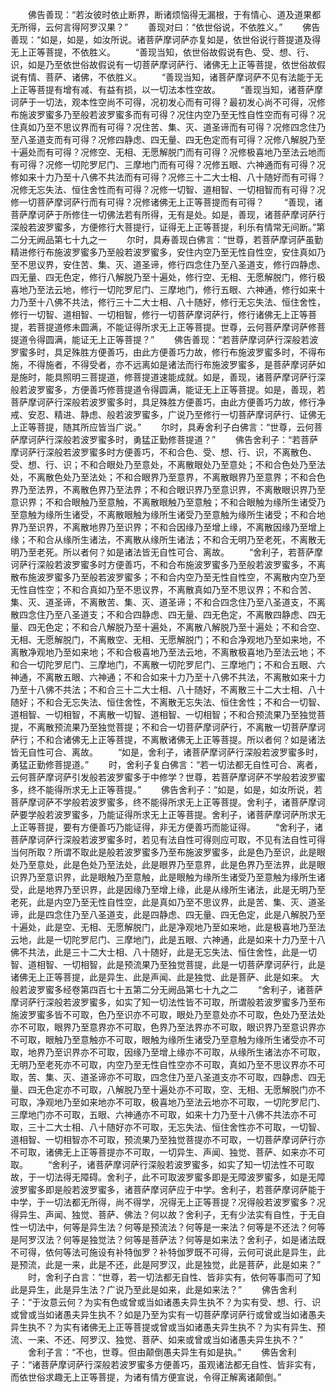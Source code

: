<!-- { "loadSidebar": true } -->
　　佛告善现：“若汝彼时依止断界，断诸烦恼得无漏根，于有情心、道及道果都无所得，云何言得阿罗汉果？”
　　善现对曰：“依世俗说，不依胜义。”
　　佛告善现：“如是，如是，如汝所说。诸菩萨摩诃萨亦复如是，依世俗说行菩提道及得无上正等菩提，不依胜义。
　　“善现当知，依世俗故假说有色、受、想、行、识，如是乃至依世俗故假说有一切菩萨摩诃萨行、诸佛无上正等菩提，依世俗故假说有情、菩萨、诸佛，不依胜义。
　　“善现当知，诸菩萨摩诃萨不见有法能于无上正等菩提有增有减、有益有损，以一切法本性空故。
　　“善现当知，诸菩萨摩诃萨于一切法，观本性空尚不可得，况初发心而有可得？最初发心尚不可得，况修布施波罗蜜多乃至般若波罗蜜多而有可得？况住内空乃至无性自性空而有可得？况住真如乃至不思议界而有可得？况住苦、集、灭、道圣谛而有可得？况修四念住乃至八圣道支而有可得？况修四静虑、四无量、四无色定而有可得？况修八解脱乃至十遍处而有可得？况修空、无相、无愿解脱门而有可得？况修极喜地乃至法云地而有可得？况修一切陀罗尼门、三摩地门而有可得？况修五眼、六神通而有可得？况修如来十力乃至十八佛不共法而有可得？况修三十二大士相、八十随好而有可得？况修无忘失法、恒住舍性而有可得？况修一切智、道相智、一切相智而有可得？况修一切菩萨摩诃萨行而有可得？况修诸佛无上正等菩提而有可得？
　　“善现，诸菩萨摩诃萨于所修住一切佛法若有所得，无有是处。如是，善现，诸菩萨摩诃萨行深般若波罗蜜多，方便修行大菩提行，证得无上正等菩提，利乐有情常无间断。”第二分无阙品第七十九之一
　　尔时，具寿善现白佛言：“世尊，若菩萨摩诃萨虽勤精进修行布施波罗蜜多乃至般若波罗蜜多，安住内空乃至无性自性空，安住真如乃至不思议界，安住苦、集、灭、道圣谛，修行四念住乃至八圣道支，修行四静虑、四无量、四无色定，修行八解脱乃至十遍处，修行空、无相、无愿解脱门，修行极喜地乃至法云地，修行一切陀罗尼门、三摩地门，修行五眼、六神通，修行如来十力乃至十八佛不共法，修行三十二大士相、八十随好，修行无忘失法、恒住舍性，修行一切智、道相智、一切相智，修行一切菩萨摩诃萨行，修行诸佛无上正等菩提，若菩提道修未圆满，不能证得所求无上正等菩提。世尊，云何菩萨摩诃萨修菩提道令得圆满，能证无上正等菩提？”
　　佛告善现：“若菩萨摩诃萨行深般若波罗蜜多时，具足殊胜方便善巧，由此方便善巧力故，修行布施波罗蜜多时，不得布施，不得施者，不得受者，亦不远离如是诸法而行布施波罗蜜多，是菩萨摩诃萨如是施时，能具照明三菩提道，修菩提道速能成就。如是，善现，诸菩萨摩诃萨行深般若波罗蜜多，方便善巧修菩提道令得圆满，能证无上正等菩提。如是，善现，若菩萨摩诃萨行深般若波罗蜜多时，具足殊胜方便善巧，由此方便善巧力故，修行净戒、安忍、精进、静虑、般若波罗蜜多，广说乃至修行一切菩萨摩诃萨行、证佛无上正等菩提，随其所应皆当广说。”
　　尔时，具寿舍利子白佛言：“世尊，云何菩萨摩诃萨行深般若波罗蜜多时，勇猛正勤修菩提道？”
　　佛告舍利子：“若菩萨摩诃萨行深般若波罗蜜多时方便善巧，不和合色、受、想、行、识，不离散色、受、想、行、识；不和合眼处乃至意处，不离散眼处乃至意处；不和合色处乃至法处，不离散色处乃至法处；不和合眼界乃至意界，不离散眼界乃至意界；不和合色界乃至法界，不离散色界乃至法界；不和合眼识界乃至意识界，不离散眼识界乃至意识界；不和合眼触乃至意触，不离散眼触乃至意触；不和合眼触为缘所生诸受乃至意触为缘所生诸受，不离散眼触为缘所生诸受乃至意触为缘所生诸受；不和合地界乃至识界，不离散地界乃至识界；不和合因缘乃至增上缘，不离散因缘乃至增上缘；不和合从缘所生诸法，不离散从缘所生诸法；不和合无明乃至老死，不离散无明乃至老死。所以者何？如是诸法皆无自性可合、离故。
　　“舍利子，若菩萨摩诃萨行深般若波罗蜜多时方便善巧，不和合布施波罗蜜多乃至般若波罗蜜多，不离散布施波罗蜜多乃至般若波罗蜜多；不和合内空乃至无性自性空，不离散内空乃至无性自性空；不和合真如乃至不思议界，不离散真如乃至不思议界；不和合苦、集、灭、道圣谛，不离散苦、集、灭、道圣谛；不和合四念住乃至八圣道支，不离散四念住乃至八圣道支；不和合四静虑、四无量、四无色定，不离散四静虑、四无量、四无色定；不和合八解脱乃至十遍处，不离散八解脱乃至十遍处；不和合空、无相、无愿解脱门，不离散空、无相、无愿解脱门；不和合净观地乃至如来地，不离散净观地乃至如来地；不和合极喜地乃至法云地，不离散极喜地乃至法云地；不和合一切陀罗尼门、三摩地门，不离散一切陀罗尼门、三摩地门；不和合五眼、六神通，不离散五眼、六神通；不和合如来十力乃至十八佛不共法，不离散如来十力乃至十八佛不共法；不和合三十二大士相、八十随好，不离散三十二大士相、八十随好；不和合无忘失法、恒住舍性，不离散无忘失法、恒住舍性；不和合一切智、道相智、一切相智，不离散一切智、道相智、一切相智；不和合预流果乃至独觉菩提，不离散预流果乃至独觉菩提；不和合一切菩萨摩诃萨行，不离散一切菩萨摩诃萨行；不和合诸佛无上正等菩提，不离散诸佛无上正等菩提。所以者何？如是诸法皆无自性可合、离故。
　　“如是，舍利子，诸菩萨摩诃萨行深般若波罗蜜多时，勇猛正勤修菩提道。”
　　时，舍利子复白佛言：“若一切法都无自性可合、离者，云何菩萨摩诃萨引发般若波罗蜜多于中修学？世尊，若菩萨摩诃萨不学般若波罗蜜多，终不能得所求无上正等菩提。”
　　佛告舍利子：“如是，如是，如汝所说，若菩萨摩诃萨不学般若波罗蜜多，终不能得所求无上正等菩提。舍利子，诸菩萨摩诃萨要学般若波罗蜜多，乃能证得所求无上正等菩提。舍利子，诸菩萨摩诃萨所求无上正等菩提，要有方便善巧乃能证得，非无方便善巧而能证得。
　　“舍利子，诸菩萨摩诃萨行深般若波罗蜜多时，若见有法自性可得则应可取，不见有法自性可得当何所取？所谓不取此是般若波罗蜜多乃至布施波罗蜜多，此是色乃至识，此是眼处乃至意处，此是色处乃至法处，此是眼界乃至意界，此是色界乃至法界，此是眼识界乃至意识界，此是眼触乃至意触，此是眼触为缘所生诸受乃至意触为缘所生诸受，此是地界乃至识界，此是因缘乃至增上缘，此是从缘所生诸法，此是无明乃至老死，此是内空乃至无性自性空，此是真如乃至不思议界，此是苦、集、灭、道圣谛，此是四念住乃至八圣道支，此是四静虑、四无量、四无色定，此是八解脱乃至十遍处，此是空、无相、无愿解脱门，此是净观地乃至如来地，此是极喜地乃至法云地，此是一切陀罗尼门、三摩地门，此是五眼、六神通，此是如来十力乃至十八佛不共法，此是三十二大士相、八十随好，此是无忘失法、恒住舍性，此是一切智、道相智、一切相智，此是预流果乃至独觉菩提，此是一切菩萨摩诃萨行，此是诸佛无上正等菩提，此是异生、此是声闻、此是独觉、此是菩萨、此是如来。
大般若波罗蜜多经卷第四百七十五第二分无阙品第七十九之二
　　“舍利子，诸菩萨摩诃萨行深般若波罗蜜多，如实了知一切法性皆不可取，所谓般若波罗蜜多乃至布施波罗蜜多皆不可取，色乃至识亦不可取，眼处乃至意处亦不可取，色处乃至法处亦不可取，眼界乃至意界亦不可取，色界乃至法界亦不可取，眼识界乃至意识界亦不可取，眼触乃至意触亦不可取，眼触为缘所生诸受乃至意触为缘所生诸受亦不可取，地界乃至识界亦不可取，因缘乃至增上缘亦不可取，从缘所生诸法亦不可取，无明乃至老死亦不可取，内空乃至无性自性空亦不可取，真如乃至不思议界亦不可取，苦、集、灭、道圣谛亦不可取，四念住乃至八圣道支亦不可取，四静虑、四无量、四无色定亦不可取，八解脱乃至十遍处亦不可取，空、无相、无愿解脱门亦不可取，净观地乃至如来地亦不可取，极喜地乃至法云地亦不可取，一切陀罗尼门、三摩地门亦不可取，五眼、六神通亦不可取，如来十力乃至十八佛不共法亦不可取，三十二大士相、八十随好亦不可取，无忘失法、恒住舍性亦不可取，一切智、道相智、一切相智亦不可取，预流果乃至独觉菩提亦不可取，一切菩萨摩诃萨行亦不可取，诸佛无上正等菩提亦不可取，一切异生、声闻、独觉、菩萨、如来亦不可取。
　　“舍利子，诸菩萨摩诃萨行深般若波罗蜜多，如实了知一切法性不可取故，于一切法得无障碍。舍利子，此不可取波罗蜜多即是无障波罗蜜多，如是无障波罗蜜多即是般若波罗蜜多，诸菩萨摩诃萨应于中学。舍利子，若菩萨摩诃萨能于中学，于一切法都无所得，尚不得学，况得无上正等菩提？况得般若波罗蜜多？况得异生、声闻、独觉、菩萨、佛法？何以故？舍利子，无有少法实有自性，于无自性一切法中，何等是异生法？何等是预流法？何等是一来法？何等是不还法？何等是阿罗汉法？何等是独觉法？何等是菩萨法？何等是如来法？舍利子，如是诸法既不可得，依何等法可施设有补特伽罗？补特伽罗既不可得，云何可说此是异生，此是预流，此是一来，此是不还，此是阿罗汉，此是独觉，此是菩萨，此是如来？”
　　时，舍利子白言：“世尊，若一切法都无自性、皆非实有，依何等事而可了知此是异生，此是异生法？广说乃至此是如来，此是如来法？”
　　佛告舍利子：“于汝意云何？为实有色或曾或当如诸愚夫异生执不？为实有受、想、行、识或曾或当如诸愚夫异生执不？如是乃至为实有一切菩萨摩诃萨行或曾或当如诸愚夫异生执不？为实有诸佛无上正等菩提或曾或当如诸愚夫异生执不？为实有异生、预流、一来、不还、阿罗汉、独觉、菩萨、如来或曾或当如诸愚夫异生执不？”
　　舍利子言：“不也，世尊。但由颠倒愚夫异生有如是执。”
　　佛告舍利子：“诸菩萨摩诃萨行深般若波罗蜜多方便善巧，虽观诸法都无自性、皆非实有，而依世俗求趣无上正等菩提，为诸有情方便宣说，令得正解离诸颠倒。”
